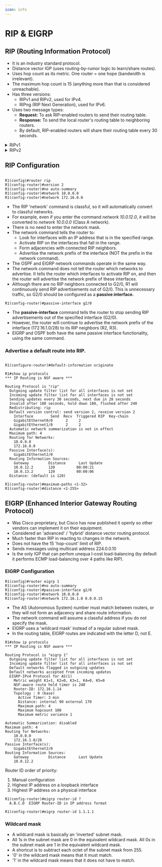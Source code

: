 ```yaml
---
icon: info
---
```


# RIP & EIGRP

## RIP (Routing Information Protocol)

* It is an industry standard protocol.
* Distance vector IGP (uses routing-by-rumor logic to learn/share routes).
* Uses hop count as its metric. One router = one hope (bandwidth is irrelevant).
* The maximum hop count is 15 (anything more than that is considered unreachable).
* Has three versions:
  * RIPv1 and RIPv2, used for IPv4.
  * RIPng (RIP Next Generation), used for IPv6.
* Uses two message types:
  * **Request:** To ask RIP-enabled routers to send their routing table.
  * **Response:** To send the local router's routing table to neighboring routers.
  * By default, RIP-enabled routers will share their routing table every 30 seconds.

<details>

<summary>RIPv1</summary>

* Only advertises classful addresses (Class A, Class B, Class C)
* Does not support VLSM, CIDR
* Does not include subnet mask information in advertisements (Response messages)
* Its messages are broadcast to 255.255.255.255

</details>

<details>

<summary>RIPv2</summary>

* Supports VLSM, CIDR
* Includes subnet mask information in advertisements
* Messages are **multicast** to 224.0.0.9 (Class D range)

</details>

## RIP Configuration

<figure><img src=".gitbook/assets/image (1).png" alt=""><figcaption></figcaption></figure>

```
R1(config)#router rip
R1(config-router)#version 2
R1(config-router)#no auto-summary
R1(config-router)#network 10.0.0.0
R1(config-router)#network 172.16.0.0
```

* The RIP 'network' command is classful, so it will automatically convert to classful networks.
* For example, even if you enter the command _network 10.0.12.0_, it will be converted to _network 10.0.0.0_ (Class A network).
* There is no need to enter the network mask.
* The network command tells the router to:
  * Look for interfaces with an IP address that is in the specified range.
  * &#x20;Activate RIP on the interfaces that fall in the range.&#x20;
  * Form adjacencies with connected RIP neighbors.
  * Advertise the network prefix of the interface (NOT the prefix in the network command).&#x20;
* The OSPF and EIGRP network commands operate in the same way.
* The network command does not tell the router which networks to advertise. It tells the router which interfaces to activate RIP on, and then the router will advertise the network prefix of these interfaces.
* Although there are no RIP neighbors connected to G2/0, R1 will continuously send RIP advertisements out of G2/0. This is unnecessary traffic, so G2/0 should be configured as a **passive interface.**

```
R1(config-router)#passive-interface g2/0
```

* The **passive-interface** command tells the router to stop sending RIP advertisements out of the specified interface (G2/0).
* However, the router will continue to advertise the network prefix of the interface (172.16.1.0/28) to its RIP neighbors (R2, R3).
* EIGRP and OSPF both have the same passive interface functionality, using the same command.&#x20;

### Advertise a default route into RIP.

<figure><img src=".gitbook/assets/image (1) (1).png" alt=""><figcaption></figcaption></figure>

```
R1(configure-router)#default-information originate
```

```
R1#show ip protocols
*** IP Routing is NSF aware ***

Routing Protocol is "rip"
  Outgoing update filter list for all interfaces is not set
  Incoming update filter list for all interfaces is not set
  Sending updates every 30 seconds, next due in 28 seconds
  Invalid after 180 seconds, hold down 180, flushed after 240
  Redistributing: rip
  Default version control: send version 2, receive version 2
    Interface        Send  Recv  Triggered RIP  Key-chain
    GigabitEthernet0/0      2     2
    GigabitEthernet1/0      2     2
  Automatic network summarization is not in effect
  Maximum path: 4
  Routing for Networks:
    10.0.0.0
    172.16.0.0
  Passive Interface(s):
    GigabitEthernet2/0
  Routing Information Sources:
    Gateway         Distance      Last Update
    10.0.12.2       120          00:00:21
    10.0.13.2       120          00:00:06
  Distance: (default is 120)
```

```
R1(config-router)#maximum-paths <1-32>
R1(config-router)#distance <1-255>
```

## EIGRP (Enhanced Interior Gateway Routing Protocol)

* Was Cisco proprietary, but Cisco has now published it openly so other vendors can implement it on their equipment.
* Considered an 'advanced' / 'hybrid' distance vector routing protocol.
* &#x20;Much faster than RIP in reacting to changes in the network.
* &#x20;Does not have the 15 'hop-count' limit of RIP.
* Sends messages using multicast address 224.0.0.10
* Is the only IGP that can perfom unequa l-cost load-balancing (by default it performs ECMP load-balancing over 4 paths like RIP).

### EIGRP Configuration

```
R1(config)#router eigrp 1
R1(config-router)#no auto-summary
R1(config-router)#passive-interface g2/0
R1(config-router)#network 10.0.0.0
R1(config-router)#network 172.16.1.0 0.0.0.15
```

* The AS (Autonomous System) number must match between routers, or they will not form an adjacency and share route information.
* The network command will assume a classful address if you do not specify the mask.
* EIGRP uses a 'wildcard mask' instead of a regular subnet mask.
* In the routing table, EIGRP routes are indicated with the letter D, not E.

```
R1#show ip protocols
*** IP Routing is NSF aware ***

Routing Protocol is "eigrp 1"
  Outgoing update filter list for all interfaces is not set
  Incoming update filter list for all interfaces is not set
  Default networks flagged in outgoing updates
  Default networks accepted from incoming updates
  EIGRP-IPv4 Protocol for AS(1)
    Metric weight K1=1, K2=0, K3=1, K4=0, K5=0
    NSF-aware route hold timer is 240
    Router-ID: 172.16.1.14
    Topology : 0 (base)
      Active Timer: 3 min
      Distance: internal 90 external 170
      Maximum path: 4
      Maximum hopcount 100
      Maximum metric variance 1

Automatic Summarization: disabled
Maximum path: 4
Routing for Networks:
    10.0.0.0
    172.16.1.0/28
Passive Interface(s):
    GigabitEthernet2/0
Routing Information Sources:
    Gateway         Distance      Last Update
    10.0.12.2
```

Router ID order of priority:

1. Manual configuration
2. Highest IP address on a loopback interface
3. Highest IP address on a physical interface

```
R1(config-router)#eigrp router-id ?
  A.B.C.D  EIGRP Router-ID in IP address format

R1(config-router)#eigrp router-id 1.1.1.1
```

### Wildcard mask

* A wildcard mask is basically an 'inverted' subnet mask.
* All 1s in the subnet mask are 0 in the equivalent wildcard mask. All 0s in the subnet mask are 1 in the equivalent wildcard mask.
* A shortcut is to subtract each octet of the subnet mask from 255.
* '0' in the wildcard mask means that it must match.&#x20;
* '1' in the wildcard mask means that it does not have to match.

